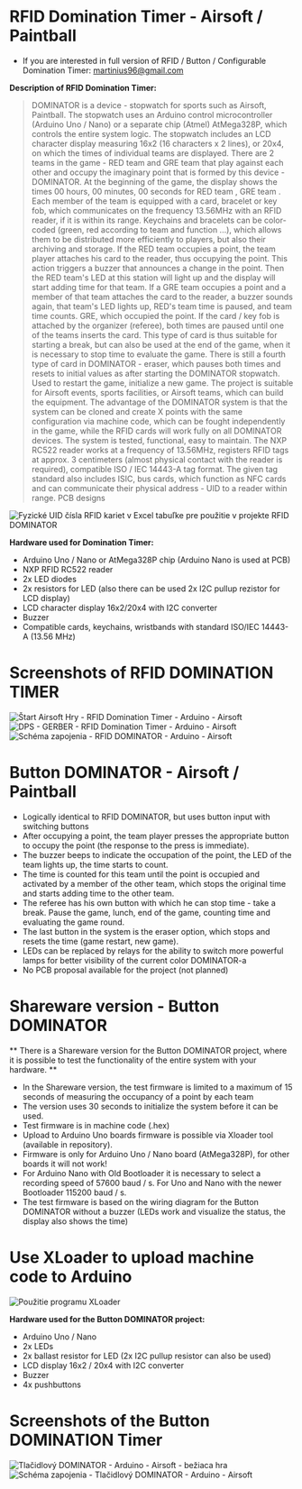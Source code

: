 # RFID Domination Timer - Airsoft / Paintball
* If you are interested in full version of RFID / Button / Configurable Domination Timer: martinius96@gmail.com

**Description of RFID Domination Timer:**
>DOMINATOR is a device - stopwatch for sports such as Airsoft, Paintball. The stopwatch uses an Arduino control microcontroller (Arduino Uno / Nano) or a separate chip (Atmel) AtMega328P, which controls the entire system logic. The stopwatch includes an LCD character display measuring 16x2 (16 characters x 2 lines), or 20x4, on which the times of individual teams are displayed. There are 2 teams in the game - RED team and GRE team that play against each other and occupy the imaginary point that is formed by this device - DOMINATOR. At the beginning of the game, the display shows the times 00 hours, 00 minutes, 00 seconds for RED team , GRE team . Each member of the team is equipped with a card, bracelet or key fob, which communicates on the frequency 13.56MHz with an RFID reader, if it is within its range. Keychains and bracelets can be color-coded (green, red according to team and function ...), which allows them to be distributed more efficiently to players, but also their archiving and storage. If the RED team occupies a point, the team player attaches his card to the reader, thus occupying the point. This action triggers a buzzer that announces a change in the point. Then the RED team's LED at this station will light up and the display will start adding time for that team. If a GRE team occupies a point and a member of that team attaches the card to the reader, a buzzer sounds again, that team's LED lights up, RED's team time is paused, and team time counts. GRE, which occupied the point. If the card / key fob is attached by the organizer (referee), both times are paused until one of the teams inserts the card. This type of card is thus suitable for starting a break, but can also be used at the end of the game, when it is necessary to stop time to evaluate the game. There is still a fourth type of card in DOMINATOR - eraser, which pauses both times and resets to initial values as after starting the DOMINATOR stopwatch. Used to restart the game, initialize a new game. The project is suitable for Airsoft events, sports facilities, or Airsoft teams, which can build the equipment. The advantage of the DOMINATOR system is that the system can be cloned and create X points with the same configuration via machine code, which can be fought independently in the game, while the RFID cards will work fully on all DOMINATOR devices. The system is tested, functional, easy to maintain. The NXP RC522 reader works at a frequency of 13.56MHz, registers RFID tags at approx. 3 centimeters (almost physical contact with the reader is required), compatible ISO / IEC 14443-A tag format. The given tag standard also includes ISIC, bus cards, which function as NFC cards and can communicate their physical address - UID to a reader within range. PCB designs

![Fyzické UID čísla RFID kariet v Excel tabuľke pre použitie v projekte RFID DOMINATOR](https://i.imgur.com/crCc2Ls.png)

**Hardware used for Domination Timer:**
* Arduino Uno / Nano or AtMega328P chip (Arduino Nano is used at PCB)
* NXP RFID RC522 reader
* 2x LED diodes
* 2x resistors for LED (also there can be used 2x I2C pullup rezistor for LCD display)
* LCD character display 16x2/20x4 with I2C converter
* Buzzer
* Compatible cards, keychains, wristbands with standard ISO/IEC 14443-A (13.56 MHz)
# Screenshots of RFID DOMINATION TIMER
![Štart Airsoft Hry - RFID Domination Timer - Arduino - Airsoft](https://i.imgur.com/Pv4pbS1.jpeg)
![DPS - GERBER - RFID Domination Timer - Arduino - Airsoft](https://i.imgur.com/tJKTjPF.png)
![Schéma zapojenia - RFID DOMINATOR - Arduino - Airsoft](https://i.imgur.com/RoHeR7b.png)

# Button DOMINATOR - Airsoft / Paintball
* Logically identical to RFID DOMINATOR, but uses button input with switching buttons
* After occupying a point, the team player presses the appropriate button to occupy the point (the response to the press is immediate).
* The buzzer beeps to indicate the occupation of the point, the LED of the team lights up, the time starts to count.
* The time is counted for this team until the point is occupied and activated by a member of the other team, which stops the original time and starts adding time to the other team.
* The referee has his own button with which he can stop time - take a break. Pause the game, lunch, end of the game, counting time and evaluating the game round.
* The last button in the system is the eraser option, which stops and resets the time (game restart, new game).
* LEDs can be replaced by relays for the ability to switch more powerful lamps for better visibility of the current color DOMINATOR-a
* No PCB proposal available for the project (not planned)

# Shareware version - Button DOMINATOR
** There is a Shareware version for the Button DOMINATOR project, where it is possible to test the functionality of the entire system with your hardware. **
* In the Shareware version, the test firmware is limited to a maximum of 15 seconds of measuring the occupancy of a point by each team
* The version uses 30 seconds to initialize the system before it can be used.
* Test firmware is in machine code (.hex)
* Upload to Arduino Uno boards firmware is possible via Xloader tool (available in repository).
* Firmware is only for Arduino Uno / Nano board (AtMega328P), for other boards it will not work!
* For Arduino Nano with Old Bootloader it is necessary to select a recording speed of 57600 baud / s. For Uno and Nano with the newer Bootloader 115200 baud / s.
* The test firmware is based on the wiring diagram for the Button DOMINATOR without a buzzer (LEDs work and visualize the status, the display also shows the time)
# Use XLoader to upload machine code to Arduino
![Použitie programu XLoader](https://i.imgur.com/jpKuhTc.png)

**Hardware used for the Button DOMINATOR project:**
* Arduino Uno / Nano
* 2x LEDs
* 2x ballast resistor for LED (2x I2C pullup resistor can also be used)
* LCD display 16x2 / 20x4 with I2C converter
* Buzzer
* 4x pushbuttons

# Screenshots of the Button DOMINATION Timer
![Tlačidlový DOMINATOR - Arduino - Airsoft - bežiaca hra](https://i.imgur.com/yuHmpZa.jpg)
![Schéma zapojenia - Tlačidlový DOMINATOR - Arduino - Airsoft](https://i.imgur.com/D9KcneX.png)
